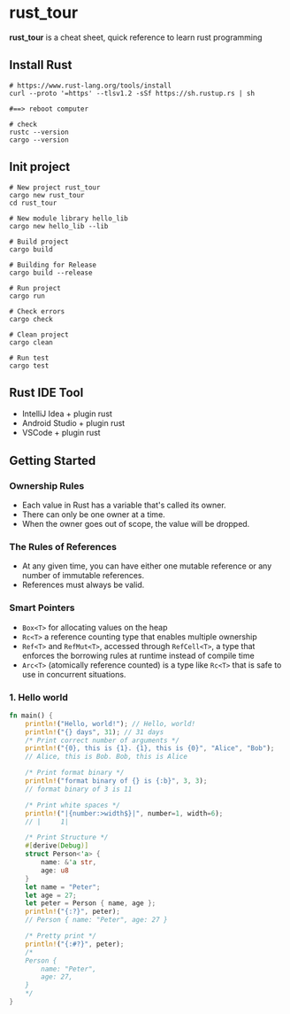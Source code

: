 # rust_tour
**rust_tour** is a cheat sheet, quick reference to learn rust programming  

## Install Rust
```shell script
# https://www.rust-lang.org/tools/install
curl --proto '=https' --tlsv1.2 -sSf https://sh.rustup.rs | sh

#==> reboot computer

# check
rustc --version
cargo --version
```

## Init project
```shell script
# New project rust_tour
cargo new rust_tour
cd rust_tour

# New module library hello_lib
cargo new hello_lib --lib

# Build project
cargo build

# Building for Release
cargo build --release

# Run project
cargo run

# Check errors
cargo check

# Clean project
cargo clean

# Run test
cargo test
```

## Rust IDE Tool
- IntelliJ Idea + plugin rust  
- Android Studio + plugin rust  
- VSCode + plugin rust  

## Getting Started  

### Ownership Rules
- Each value in Rust has a variable that's called its owner.
- There can only be one owner at a time.
- When the owner goes out of scope, the value will be dropped.

### The Rules of References
- At any given time, you can have either one mutable reference or any number of immutable references.
- References must always be valid.

### Smart Pointers
- `Box<T>` for allocating values on the heap
- `Rc<T>` a reference counting type that enables multiple ownership
- `Ref<T>` and `RefMut<T>`, accessed through `RefCell<T>`, a type that enforces the borrowing rules at runtime instead of compile time
- `Arc<T>` (atomically reference counted) is a type like `Rc<T>` that is safe to use in concurrent situations.


### 1. Hello world
```rust
fn main() {
    println!("Hello, world!"); // Hello, world!
    println!("{} days", 31); // 31 days
    /* Print correct number of arguments */
    println!("{0}, this is {1}. {1}, this is {0}", "Alice", "Bob");
    // Alice, this is Bob. Bob, this is Alice

    /* Print format binary */
    println!("format binary of {} is {:b}", 3, 3);
    // format binary of 3 is 11

    /* Print white spaces */
    println!("|{number:>width$}|", number=1, width=6);
    // |     1|

    /* Print Structure */
    #[derive(Debug)]
    struct Person<'a> {
        name: &'a str,
        age: u8
    }
    let name = "Peter";
    let age = 27;
    let peter = Person { name, age };
    println!("{:?}", peter);
    // Person { name: "Peter", age: 27 }

    /* Pretty print */
    println!("{:#?}", peter);
    /*
    Person {
        name: "Peter",
        age: 27,
    }
    */
}
```


